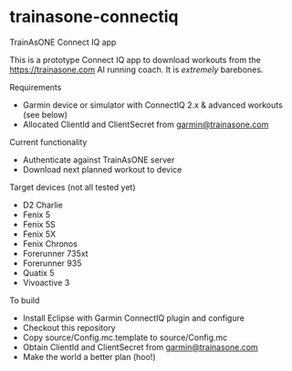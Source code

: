 # trainasone-connectiq
TrainAsONE Connect IQ app

This is a prototype Connect IQ app to download workouts from the
https://trainasone.com AI running coach. It is *extremely* barebones.

Requirements
- Garmin device or simulator with ConnectIQ 2.x & advanced workouts (see below)
- Allocated ClientId and ClientSecret from garmin@trainasone.com

Current functionality
- Authenticate against TrainAsONE server
- Download next planned workout to device

Target devices (not all tested yet)
- D2 Charlie
- Fenix 5
- Fenix 5S
- Fenix 5X
- Fenix Chronos
- Forerunner 735xt
- Forerunner 935
- Quatix 5
- Vivoactive 3

To build
- Install Eclipse with Garmin ConnectIQ plugin and configure
- Checkout this repository
- Copy source/Config.mc.template to source/Config.mc
- Obtain ClientId and ClientSecret from garmin@trainasone.com
- Make the world a better plan (hoo!)
